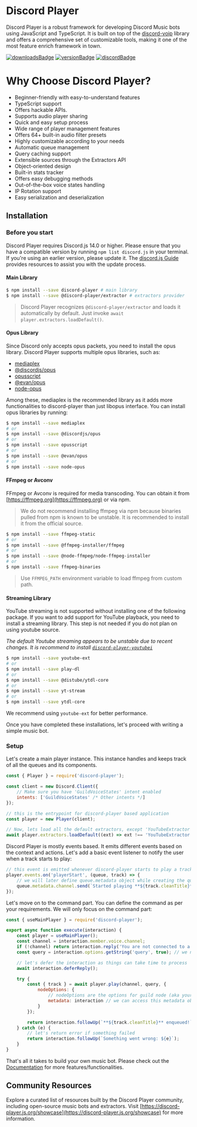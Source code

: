 # Discord Player

Discord Player is a robust framework for developing Discord Music bots using JavaScript and TypeScript. It is built on top of the [discord-voip](https://npm.im/discord-voip) library and offers a comprehensive set of customizable tools, making it one of the most feature enrich framework in town.

[![downloadsBadge](https://img.shields.io/npm/dt/discord-player?style=for-the-badge)](https://npmjs.com/discord-player)
[![versionBadge](https://img.shields.io/npm/v/discord-player?style=for-the-badge)](https://npmjs.com/discord-player)
[![discordBadge](https://img.shields.io/discord/558328638911545423?style=for-the-badge&color=7289da)](https://androz2091.fr/discord)

# Why Choose Discord Player?

-   Beginner-friendly with easy-to-understand features
-   TypeScript support
-   Offers hackable APIs.
-   Supports audio player sharing
-   Quick and easy setup process
-   Wide range of player management features
-   Offers 64+ built-in audio filter presets
-   Highly customizable according to your needs
-   Automatic queue management
-   Query caching support
-   Extensible sources through the Extractors API
-   Object-oriented design
-   Built-in stats tracker
-   Offers easy debugging methods
-   Out-of-the-box voice states handling
-   IP Rotation support
-   Easy serialization and deserialization

## Installation

### Before you start

Discord Player requires Discord.js 14.0 or higher. Please ensure that you have a compatible version by running `npm list discord.js` in your terminal. If you're using an earlier version, please update it. The [discord.js Guide](https://discordjs.guide) provides resources to assist you with the update process.

#### Main Library

```bash
$ npm install --save discord-player # main library
$ npm install --save @discord-player/extractor # extractors provider
```

> Discord Player recognizes `@discord-player/extractor` and loads it automatically by default. Just invoke `await player.extractors.loadDefault()`.

#### Opus Library

Since Discord only accepts opus packets, you need to install the opus library. Discord Player supports multiple opus libraries, such as:

-   [mediaplex](https://npmjs.com/mediaplex)
-   [@discordjs/opus](https://npmjs.com/@discordjs/opus)
-   [opusscript](https://npmjs.com/opusscript)
-   [@evan/opus](https://npmjs.com/@evan/opus)
-   [node-opus](https://npmjs.com/node-opus)

Among these, mediaplex is the recommended library as it adds more functionalities to discord-player than just libopus interface. You can install opus libraries by running:

```bash
$ npm install --save mediaplex
# or
$ npm install --save @discordjs/opus
# or
$ npm install --save opusscript
# or
$ npm install --save @evan/opus
# or
$ npm install --save node-opus
```

#### FFmpeg or Avconv

FFmpeg or Avconv is required for media transcoding. You can obtain it from [https://ffmpeg.org](https://ffmpeg.org) or via npm.

> We do not recommend installing ffmpeg via npm because binaries pulled from npm is known to be unstable. It is recommended to install it from the official source.

```bash
$ npm install --save ffmpeg-static
# or
$ npm install --save @ffmpeg-installer/ffmpeg
# or
$ npm install --save @node-ffmpeg/node-ffmpeg-installer
# or
$ npm install --save ffmpeg-binaries
```

> Use `FFMPEG_PATH` environment variable to load ffmpeg from custom path.

#### Streaming Library

YouTube streaming is not supported without installing one of the following package. If you want to add support for YouTube playback, you need to install a streaming library. This step is not needed if you do not plan on using youtube source.

*The default Youtube streaming appears to be unstable due to recent changes. It is recommend to install [`discord-player-youtubei`](https://npm.im/discord-player-youtubei)*

```bash
$ npm install --save youtube-ext
# or
$ npm install --save play-dl
# or
$ npm install --save @distube/ytdl-core
# or
$ npm install --save yt-stream
# or
$ npm install --save ytdl-core
```

We recommend using `youtube-ext` for better performance.

Once you have completed these installations, let's proceed with writing a simple music bot.

### Setup

Let's create a main player instance. This instance handles and keeps track of all the queues and its components.

```js index.js
const { Player } = require('discord-player');

const client = new Discord.Client({
    // Make sure you have 'GuildVoiceStates' intent enabled
    intents: ['GuildVoiceStates' /* Other intents */]
});

// this is the entrypoint for discord-player based application
const player = new Player(client);

// Now, lets load all the default extractors, except 'YouTubeExtractor'. You can remove the filter if you want to include youtube.
await player.extractors.loadDefault((ext) => ext !== 'YouTubeExtractor');
```

Discord Player is mostly events based. It emits different events based on the context and actions. Let's add a basic event listener to notify the user when a track starts to play:

```js index.js
// this event is emitted whenever discord-player starts to play a track
player.events.on('playerStart', (queue, track) => {
    // we will later define queue.metadata object while creating the queue
    queue.metadata.channel.send(`Started playing **${track.cleanTitle}**!`);
});
```

Let's move on to the command part. You can define the command as per your requirements. We will only focus on the command part:

```js play.js
const { useMainPlayer } = require('discord-player');

export async function execute(interaction) {
    const player = useMainPlayer();
    const channel = interaction.member.voice.channel;
    if (!channel) return interaction.reply('You are not connected to a voice channel!'); // make sure we have a voice channel
    const query = interaction.options.getString('query', true); // we need input/query to play

    // let's defer the interaction as things can take time to process
    await interaction.deferReply();

    try {
        const { track } = await player.play(channel, query, {
            nodeOptions: {
                // nodeOptions are the options for guild node (aka your queue in simple word)
                metadata: interaction // we can access this metadata object using queue.metadata later on
            }
        });

        return interaction.followUp(`**${track.cleanTitle}** enqueued!`);
    } catch (e) {
        // let's return error if something failed
        return interaction.followUp(`Something went wrong: ${e}`);
    }
}
```

That's all it takes to build your own music bot. Please check out the [Documentation](https://discord-player.js.org) for more features/functionalities.

## Community Resources

Explore a curated list of resources built by the Discord Player community, including open-source music bots and extractors. Visit [https://discord-player.js.org/showcase](https://discord-player.js.org/showcase) for more information.
